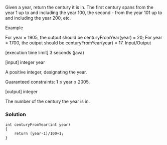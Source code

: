 Given a year, return the century it is in. The first century spans from the year 1 up to and including the year 100, the second - from the year 101 up to and including the year 200, etc.

Example

For year = 1905, the output should be
centuryFromYear(year) = 20;
For year = 1700, the output should be
centuryFromYear(year) = 17.
Input/Output

[execution time limit] 3 seconds (java)

[input] integer year

A positive integer, designating the year.

Guaranteed constraints:
1 ≤ year ≤ 2005.

[output] integer

The number of the century the year is in.

### Solution
```
int centuryFromYear(int year)
{
    return (year-1)/100+1;
}
```
